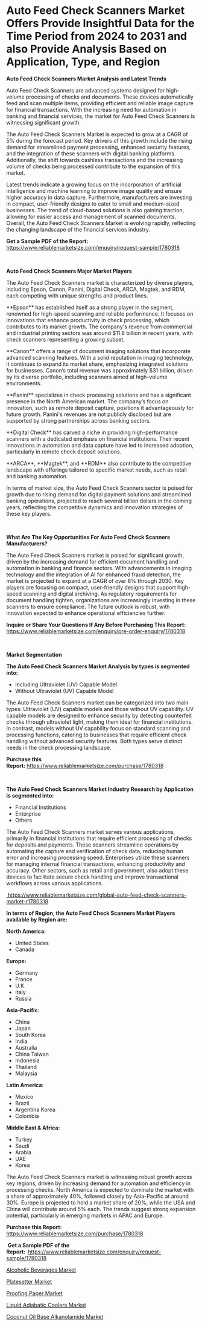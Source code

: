<p><h1>Auto Feed Check Scanners Market Offers Provide Insightful Data for the Time Period from 2024 to 2031 and also Provide Analysis Based on Application, Type, and Region</h1></p><p><strong>Auto Feed Check Scanners Market Analysis and Latest Trends</strong></p>
<p><p>Auto Feed Check Scanners are advanced systems designed for high-volume processing of checks and documents. These devices automatically feed and scan multiple items, providing efficient and reliable image capture for financial transactions. With the increasing need for automation in banking and financial services, the market for Auto Feed Check Scanners is witnessing significant growth.</p><p>The Auto Feed Check Scanners Market is expected to grow at a CAGR of 5% during the forecast period. Key drivers of this growth include the rising demand for streamlined payment processing, enhanced security features, and the integration of these scanners with digital banking platforms. Additionally, the shift towards cashless transactions and the increasing volume of checks being processed contribute to the expansion of this market.</p><p>Latest trends indicate a growing focus on the incorporation of artificial intelligence and machine learning to improve image quality and ensure higher accuracy in data capture. Furthermore, manufacturers are investing in compact, user-friendly designs to cater to small and medium-sized businesses. The trend of cloud-based solutions is also gaining traction, allowing for easier access and management of scanned documents. Overall, the Auto Feed Check Scanners Market is evolving rapidly, reflecting the changing landscape of the financial services industry.</p></p>
<p><strong>Get a Sample PDF of the Report:&nbsp;</strong> <a href="https://www.reliablemarketsize.com/enquiry/request-sample/1780318?utm_campaign=1293&utm_medium=2&utm_source=Github&utm_content=ia&utm_term=09102024&utm_id=auto-feed-check-scanners">https://www.reliablemarketsize.com/enquiry/request-sample/1780318</a></p>
<p>&nbsp;</p>
<p><strong>Auto Feed Check Scanners Major Market Players</strong></p>
<p><p>The Auto Feed Check Scanners market is characterized by diverse players, including Epson, Canon, Panini, Digital Check, ARCA, Magtek, and RDM, each competing with unique strengths and product lines.</p><p>**Epson** has established itself as a strong player in the segment, renowned for high-speed scanning and reliable performance. It focuses on innovations that enhance productivity in check processing, which contributes to its market growth. The company's revenue from commercial and industrial printing sectors was around $11.8 billion in recent years, with check scanners representing a growing subset.</p><p>**Canon** offers a range of document imaging solutions that incorporate advanced scanning features. With a solid reputation in imaging technology, it continues to expand its market share, emphasizing integrated solutions for businesses. Canon’s total revenue was approximately $31 billion, driven by its diverse portfolio, including scanners aimed at high-volume environments.</p><p>**Panini** specializes in check processing solutions and has a significant presence in the North American market. The company’s focus on innovation, such as remote deposit capture, positions it advantageously for future growth. Panini's revenues are not publicly disclosed but are supported by strong partnerships across banking sectors.</p><p>**Digital Check** has carved a niche in providing high-performance scanners with a dedicated emphasis on financial institutions. Their recent innovations in automation and data capture have led to increased adoption, particularly in remote check deposit solutions.</p><p>**ARCA**, **Magtek**, and **RDM** also contribute to the competitive landscape with offerings tailored to specific market needs, such as retail and banking automation.</p><p>In terms of market size, the Auto Feed Check Scanners sector is poised for growth due to rising demand for digital payment solutions and streamlined banking operations, projected to reach several billion dollars in the coming years, reflecting the competitive dynamics and innovation strategies of these key players.</p></p>
<p>&nbsp;</p>
<p><strong>What Are The Key Opportunities For Auto Feed Check Scanners Manufacturers?</strong></p>
<p><p>The Auto Feed Check Scanners market is poised for significant growth, driven by the increasing demand for efficient document handling and automation in banking and finance sectors. With advancements in imaging technology and the integration of AI for enhanced fraud detection, the market is projected to expand at a CAGR of over 8% through 2030. Key players are focusing on compact, user-friendly designs that support high-speed scanning and digital archiving. As regulatory requirements for document handling tighten, organizations are increasingly investing in these scanners to ensure compliance. The future outlook is robust, with innovation expected to enhance operational efficiencies further.</p></p>
<p><strong>Inquire or Share Your Questions If Any Before Purchasing This Report:</strong> <a href="https://www.reliablemarketsize.com/enquiry/pre-order-enquiry/1780318?utm_campaign=1293&utm_medium=2&utm_source=Github&utm_content=ia&utm_term=09102024&utm_id=auto-feed-check-scanners">https://www.reliablemarketsize.com/enquiry/pre-order-enquiry/1780318</a></p>
<p>&nbsp;</p>
<p><strong>Market Segmentation</strong></p>
<p><strong>The Auto Feed Check Scanners Market Analysis by types is segmented into:</strong></p>
<p><ul><li>Including Ultraviolet (UV) Capable Model</li><li>Without Ultraviolet (UV) Capable Model</li></ul></p>
<p><p>The Auto Feed Check Scanners market can be categorized into two main types: Ultraviolet (UV) capable models and those without UV capability. UV capable models are designed to enhance security by detecting counterfeit checks through ultraviolet light, making them ideal for financial institutions. In contrast, models without UV capability focus on standard scanning and processing functions, catering to businesses that require efficient check handling without advanced security features. Both types serve distinct needs in the check processing landscape.</p></p>
<p><strong>Purchase this Report:&nbsp;</strong><a href="https://www.reliablemarketsize.com/purchase/1780318?utm_campaign=1293&utm_medium=2&utm_source=Github&utm_content=ia&utm_term=09102024&utm_id=auto-feed-check-scanners">https://www.reliablemarketsize.com/purchase/1780318</a></p>
<p>&nbsp;</p>
<p><strong>The Auto Feed Check Scanners Market Industry Research by Application is segmented into:</strong></p>
<p><ul><li>Financial Institutions</li><li>Enterprise</li><li>Others</li></ul></p>
<p><p>The Auto Feed Check Scanners market serves various applications, primarily in financial institutions that require efficient processing of checks for deposits and payments. These scanners streamline operations by automating the capture and verification of check data, reducing human error and increasing processing speed. Enterprises utilize these scanners for managing internal financial transactions, enhancing productivity and accuracy. Other sectors, such as retail and government, also adopt these devices to facilitate secure check handling and improve transactional workflows across various applications.</p></p>
<p><a href="https://www.reliablemarketsize.com/global-auto-feed-check-scanners-market-r1780318?utm_campaign=1293&utm_medium=2&utm_source=Github&utm_content=ia&utm_term=09102024&utm_id=auto-feed-check-scanners">&nbsp;https://www.reliablemarketsize.com/global-auto-feed-check-scanners-market-r1780318</a></p>
<p><strong>In terms of Region, the Auto Feed Check Scanners Market Players available by Region are:</strong></p>
<p>
    <p> <strong> North America: </strong>
        <ul>
            <li>United States</li>
            <li>Canada</li>
        </ul>
        </p> 
    <p> <strong> Europe: </strong>
        <ul>
            <li>Germany</li>
            <li>France</li>
            <li>U.K.</li>
            <li>Italy</li>
            <li>Russia</li>
        </ul>
        </p> 
    <p> <strong> Asia-Pacific: </strong>
        <ul>
            <li>China</li>
            <li>Japan</li>
            <li>South Korea</li>
            <li>India</li>
            <li>Australia</li>
            <li>China Taiwan</li>
            <li>Indonesia</li>
            <li>Thailand</li>
            <li>Malaysia</li>
        </ul>
        </p> 
    <p> <strong> Latin America: </strong>
        <ul>
            <li>Mexico</li>
            <li>Brazil</li>
            <li>Argentina Korea</li>
            <li>Colombia</li>
        </ul>
        </p> 
    <p> <strong> Middle East & Africa: </strong>
        <ul>
            <li>Turkey</li>
            <li>Saudi</li>
            <li>Arabia</li>
            <li>UAE</li>
            <li>Korea</li>
        </ul>
    </p>
    </p>
<p><p>The Auto Feed Check Scanners market is witnessing robust growth across key regions, driven by increasing demand for automation and efficiency in processing checks. North America is expected to dominate the market with a share of approximately 40%, followed closely by Asia-Pacific at around 30%. Europe is projected to hold a market share of 20%, while the USA and China will contribute around 5% each. The trends suggest strong expansion potential, particularly in emerging markets in APAC and Europe.</p></p>
<p><strong>Purchase this Report: </strong><a href="https://www.reliablemarketsize.com/purchase/1780318?utm_campaign=1293&utm_medium=2&utm_source=Github&utm_content=ia&utm_term=09102024&utm_id=auto-feed-check-scanners">https://www.reliablemarketsize.com/purchase/1780318</a></p>
<p>&nbsp;<strong>Get a Sample PDF of the Report:&nbsp;&nbsp;</strong><a href="https://www.reliablemarketsize.com/enquiry/request-sample/1780318?utm_campaign=1293&utm_medium=2&utm_source=Github&utm_content=ia&utm_term=09102024&utm_id=auto-feed-check-scanners">https://www.reliablemarketsize.com/enquiry/request-sample/1780318</a></p>
<p><strong></strong></p>
<p><p><a href="https://issuu.com/reportprime-2/docs/alcoholic-beverages-market-size-203_a28cde6d610bd0?utm_campaign=1293&utm_medium=2&utm_source=Github&utm_content=ia&utm_term=09102024&utm_id=auto-feed-check-scanners">Alcoholic Beverages Market</a></p><p><a href="https://www.linkedin.com/pulse/platesetter-industry-resonance-11-amplification-across-domains-ujpce?utm_campaign=1293&utm_medium=2&utm_source=Github&utm_content=ia&utm_term=09102024&utm_id=auto-feed-check-scanners">Platesetter Market</a></p><p><a href="https://www.linkedin.com/pulse/what-emerging-market-trends-proofing-paper-detailed-overview-hrhdc?utm_campaign=1293&utm_medium=2&utm_source=Github&utm_content=ia&utm_term=09102024&utm_id=auto-feed-check-scanners">Proofing Paper Market</a></p><p><a href="https://github.com/pakerptsibetog1/Market-Research-Report-List-1/blob/main/liquid-adiabatic-coolers-market.md?utm_campaign=1293&utm_medium=2&utm_source=Github&utm_content=ia&utm_term=09102024&utm_id=auto-feed-check-scanners">Liquid Adiabatic Coolers Market</a></p><p><a href="https://github.com/PeterParrish5/Market-Research-Report-List-6/blob/main/coconut-oil-base-alkanolamide-market.md?utm_campaign=1293&utm_medium=2&utm_source=Github&utm_content=ia&utm_term=09102024&utm_id=auto-feed-check-scanners">Coconut Oil Base Alkanolamide Market</a></p></p>
